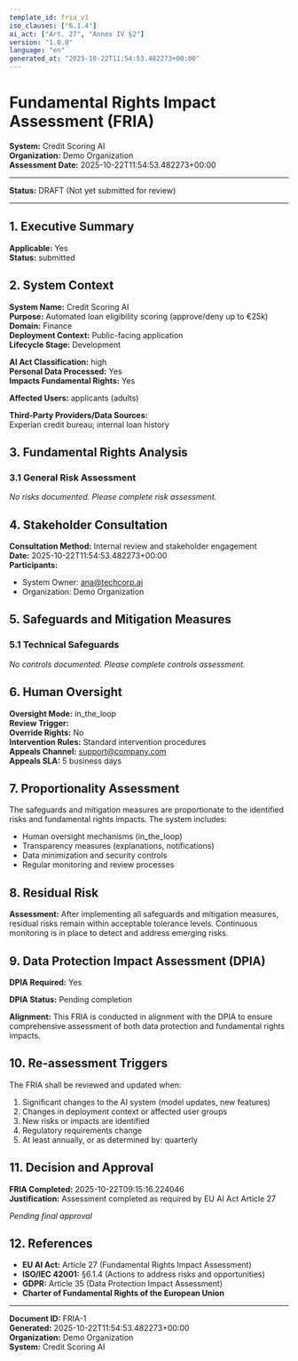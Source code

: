 ```yaml
---
template_id: fria_v1
iso_clauses: ["6.1.4"]
ai_act: ["Art. 27", "Annex IV §2"]
version: "1.0.0"
language: "en"
generated_at: "2025-10-22T11:54:53.482273+00:00"
---
```


# Fundamental Rights Impact Assessment (FRIA)

**System:** Credit Scoring AI  
**Organization:** Demo Organization  
**Assessment Date:** 2025-10-22T11:54:53.482273+00:00

---


**Status:** DRAFT (Not yet submitted for review)


---

## 1. Executive Summary


**Applicable:** Yes  
**Status:** submitted  
  



## 2. System Context

**System Name:** Credit Scoring AI  
**Purpose:** Automated loan eligibility scoring (approve/deny up to €25k)  
**Domain:** Finance  
**Deployment Context:** Public-facing application  
**Lifecycle Stage:** Development

**AI Act Classification:** high  
**Personal Data Processed:** Yes  
**Impacts Fundamental Rights:** Yes

**Affected Users:** applicants (adults)


**Third-Party Providers/Data Sources:**  
Experian credit bureau; internal loan history


## 3. Fundamental Rights Analysis


### 3.1 General Risk Assessment


*No risks documented. Please complete risk assessment.*



## 4. Stakeholder Consultation

**Consultation Method:** Internal review and stakeholder engagement  
**Date:** 2025-10-22T11:54:53.482273+00:00  
**Participants:** 
- System Owner: ana@techcorp.ai
- Organization: Demo Organization



## 5. Safeguards and Mitigation Measures


### 5.1 Technical Safeguards


*No controls documented. Please complete controls assessment.*



## 6. Human Oversight


**Oversight Mode:** in_the_loop  
**Review Trigger:**   
**Override Rights:** No  
**Intervention Rules:** Standard intervention procedures  
**Appeals Channel:** support@company.com  
**Appeals SLA:** 5 business days


## 7. Proportionality Assessment


The safeguards and mitigation measures are proportionate to the identified risks and fundamental rights impacts. The system includes:

- Human oversight mechanisms (in_the_loop)
- Transparency measures (explanations, notifications)
- Data minimization and security controls
- Regular monitoring and review processes


## 8. Residual Risk


**Assessment:** After implementing all safeguards and mitigation measures, residual risks remain within acceptable tolerance levels. Continuous monitoring is in place to detect and address emerging risks.


## 9. Data Protection Impact Assessment (DPIA)


**DPIA Required:** Yes  

**DPIA Status:** Pending completion


**Alignment:** This FRIA is conducted in alignment with the DPIA to ensure comprehensive assessment of both data protection and fundamental rights impacts.


## 10. Re-assessment Triggers

The FRIA shall be reviewed and updated when:

1. Significant changes to the AI system (model updates, new features)
2. Changes in deployment context or affected user groups
3. New risks or impacts are identified
4. Regulatory requirements change
5. At least annually, or as determined by: quarterly

## 11. Decision and Approval


**FRIA Completed:** 2025-10-22T09:15:16.224046  
**Justification:** Assessment completed as required by EU AI Act Article 27



*Pending final approval*


## 12. References

- **EU AI Act:** Article 27 (Fundamental Rights Impact Assessment)
- **ISO/IEC 42001:** §6.1.4 (Actions to address risks and opportunities)
- **GDPR:** Article 35 (Data Protection Impact Assessment)
- **Charter of Fundamental Rights of the European Union**

---

**Document ID:** FRIA-1  
**Generated:** 2025-10-22T11:54:53.482273+00:00  
**Organization:** Demo Organization  
**System:** Credit Scoring AI